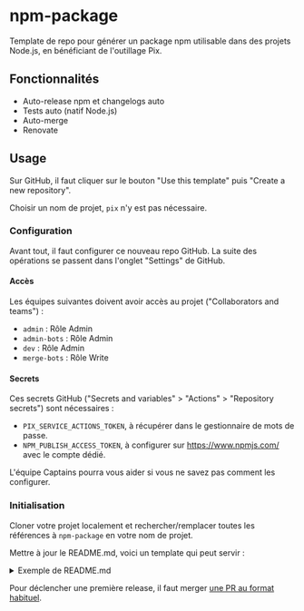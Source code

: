 # npm-package

Template de repo pour générer un package npm utilisable dans des projets Node.js, en bénéficiant de l'outillage Pix.

## Fonctionnalités

- Auto-release npm et changelogs auto
- Tests auto (natif Node.js)
- Auto-merge
- Renovate

## Usage

Sur GitHub, il faut cliquer sur le bouton "Use this template" puis "Create a new repository".

Choisir un nom de projet, `pix` n'y est pas nécessaire.

### Configuration

Avant tout, il faut configurer ce nouveau repo GitHub. La suite des opérations se passent dans l'onglet "Settings" de GitHub.

#### Accès

Les équipes suivantes doivent avoir accès au projet ("Collaborators and teams") :

- `admin` : Rôle Admin
- `admin-bots` : Rôle Admin
- `dev` : Rôle Admin
- `merge-bots` : Rôle Write

#### Secrets

Ces secrets GitHub ("Secrets and variables" > "Actions" > "Repository secrets") sont nécessaires :

- `PIX_SERVICE_ACTIONS_TOKEN`, à récupérer dans le gestionnaire de mots de passe.
- `NPM_PUBLISH_ACCESS_TOKEN`, à configurer sur https://www.npmjs.com/ avec le compte dédié.

L'équipe Captains pourra vous aider si vous ne savez pas comment les configurer.

### Initialisation

Cloner votre projet localement et rechercher/remplacer toutes les références à `npm-package` en votre nom de projet.

Mettre à jour le README.md, voici un template qui peut servir :

<details>
<summary>Exemple de README.md</summary>

```markdown
# @1024pix/npm-package

[![npm](https://img.shields.io/npm/v/@1024pix/npm-package)](https://npmjs.com/package/@1024pix/npm-package)

## Installation

`$ npm install --save @1024pix/npm-package`

## Développement

### Tests auto

`$ npm run test`
```

</details>

Pour déclencher une première release, il faut merger [une PR au format habituel](https://github.com/1024pix/pix/blob/dev/CONTRIBUTING.md#format).
